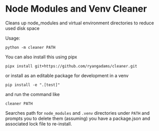 # Node Modules and Venv Cleaner

Cleans up node_modules and virtual environment directories to reduce used disk space

Usage:

    python -m cleaner PATH


You can also install this using pipx

    pipx install git+https://github.com/ryangadams/cleaner.git

or install as an editable package for development in a venv

    pip install -e ".[test]"

and run the command like

    cleaner PATH

Searches path for `node_modules` and `.venv` directories under `PATH` and prompts you to delete them 
(assuming) you have a package.json and associated lock file to re-install.

